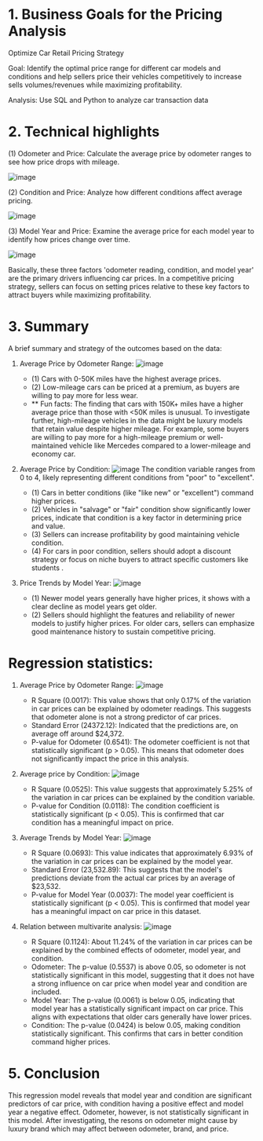 
# 1.	Business Goals for the Pricing Analysis
Optimize Car Retail Pricing Strategy

Goal: Identify the optimal price range for different car models and conditions and help sellers price their vehicles competitively to increase sells volumes/revenues while maximizing profitability.

Analysis: Use SQL and Python to analyze car transaction data


# 2.	Technical highlights

(1)	Odometer and Price:
Calculate the average price by odometer ranges to see how price drops with mileage.

![image](https://github.com/user-attachments/assets/69d168d5-700c-4233-950f-756a36ba3d0e)


(2)	Condition and Price:
Analyze how different conditions affect average pricing.

![image](https://github.com/user-attachments/assets/e6243595-b881-4132-a3e5-edba6019dec7)


(3)	Model Year and Price:
Examine the average price for each model year to identify how prices change over time.

![image](https://github.com/user-attachments/assets/70ed8e80-b8cb-4476-8be1-5b6ec2f5ff78)


Basically, these three factors 'odometer reading, condition, and model year' are the primary drivers influencing car prices. In a competitive pricing strategy, sellers can focus on setting prices relative to these key factors to attract buyers while maximizing profitability.

# 3.	Summary

A brief summary and strategy of the outcomes based on the data:

1. Average Price by Odometer Range:
   ![image](https://github.com/user-attachments/assets/fd2159df-7e0d-4d3e-b6a5-b918f45b8ba7)

   - (1) Cars with 0-50K miles have the highest average prices.
   - (2) Low-mileage cars can be priced at a premium, as buyers are willing to pay more for less wear.
   - ** Fun facts: The finding that cars with 150K+ miles have a higher average price than those with <50K miles is unusual. To investigate further, high-mileage vehicles in the data might be luxury models that retain value despite higher mileage. For example, some buyers are willing to pay more for a high-mileage premium or well-maintained vehicle like Mercedes compared to a lower-mileage and economy car.

2. Average Price by Condition:
   ![image](https://github.com/user-attachments/assets/ffa43cca-da04-40ae-ba33-1ee0cd19941c)
The condition variable ranges from 0 to 4, likely representing different conditions from "poor" to "excellent".
   - (1) Cars in better conditions (like "like new" or "excellent") command higher prices.
   - (2) Vehicles in "salvage" or "fair" condition show significantly lower prices, indicate that condition is a key factor in determining price and value.
   - (3) Sellers can increase profitability by good maintaining vehicle condition.
   - (4) For cars in poor condition, sellers should adopt a discount strategy or focus on niche buyers to attract specific customers like students .

3. Price Trends by Model Year:
   ![image](https://github.com/user-attachments/assets/3c6a40e8-ef4b-475e-8c22-1920d1893f69)

   - (1) Newer model years generally have higher prices, it shows with a clear decline as model years get older.
   - (2) Sellers should highlight the features and reliability of newer models to justify higher prices. For older cars, sellers can emphasize good maintenance history to sustain competitive pricing.

# Regression statistics:
1. Average Price by Odometer Range:
   ![image](https://github.com/user-attachments/assets/3689a50b-d919-4fb5-af9e-86ac4a512906)
   
   - R Square (0.0017): This value shows that only 0.17% of the variation in car prices can be explained by odometer readings. This suggests that odometer alone is not a strong predictor of car prices.
   - Standard Error (24372.12): Indicated that the predictions are, on average off around $24,372.
   - P-value for Odometer (0.6541): The odometer coefficient is not that statistically significant (p > 0.05). This means that odometer does not significantly impact the price in this analysis.

3. Average price by Condition:
   ![image](https://github.com/user-attachments/assets/2cbdf0ea-b50a-4cd6-a56c-172e3952c95b)

   - R Square (0.0525): This value suggests that approximately 5.25% of the variation in car prices can be explained by the condition variable.
   - P-value for Condition (0.0118): The condition coefficient is statistically significant (p < 0.05). This is confirmed that car condition has a meaningful impact on price.

4. Average Trends by Model Year:
   ![image](https://github.com/user-attachments/assets/29d2fb39-243e-4a79-9b60-b1cb5e230e4b)

   - R Square (0.0693): This value indicates that approximately 6.93% of the variation in car prices can be explained by the model year. 
   - Standard Error (23,532.89): This suggests that the model's predictions deviate from the actual car prices by an average of $23,532.
   - P-value for Model Year (0.0037): The model year coefficient is statistically significant (p < 0.05). This is confirmed that model year has a meaningful impact on car price in this dataset.

5. Relation between multivarite analysis:
   ![image](https://github.com/user-attachments/assets/751a574b-cb47-4b48-8ec4-f960607ce99f)

   - R Square (0.1124): About 11.24% of the variation in car prices can be explained by the combined effects of odometer, model year, and condition.
   - Odometer: The p-value (0.5537) is above 0.05, so odometer is not statistically significant in this model, suggesting that it does not have a strong influence on car price when model year and condition are included.
   - Model Year: The p-value (0.0061) is below 0.05, indicating that model year has a statistically significant impact on car price. This aligns with expectations that older cars generally have lower prices.
   - Condition: The p-value (0.0424) is below 0.05, making condition statistically significant. This confirms that cars in better condition command higher prices.
  

# 5. Conclusion
This regression model reveals that model year and condition are significant predictors of car price, with condition having a positive effect and model year a negative effect. Odometer, however, is not statistically significant in this model. After investigating, the resons on odometer might cause by luxury brand which may affect between odometer, brand, and price.
